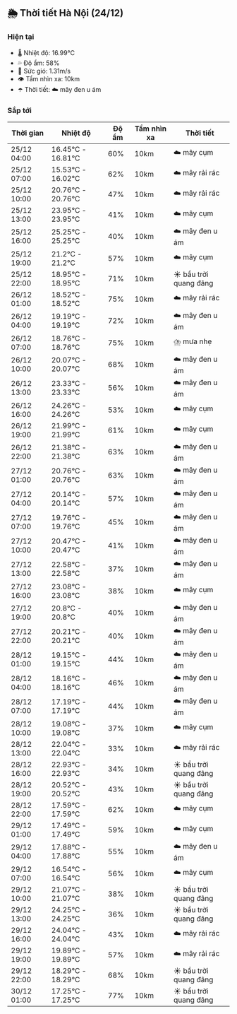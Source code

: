 ## 🌦️ Thời tiết Hà Nội (24/12)

### Hiện tại

- 🌡️ Nhiệt độ: 16.99℃
- 💦 Độ ẩm: 58%
- 💨 Sức gió: 1.31m/s
- 👁️ Tầm nhìn xa: 10km
- ☂️ Thời tiết: ☁️ mây đen u ám

### Sắp tới

| Thời gian | Nhiệt độ | Độ ẩm | Tầm nhìn xa | Thời tiết |
| --- | --- | --- | --- | --- |
| 25/12 04:00 | 16.45℃ - 16.81℃ | 60% | 10km | ☁️ mây cụm |
| 25/12 07:00 | 15.53℃ - 16.02℃ | 62% | 10km | ☁️ mây rải rác |
| 25/12 10:00 | 20.76℃ - 20.76℃ | 47% | 10km | ☁️ mây rải rác |
| 25/12 13:00 | 23.95℃ - 23.95℃ | 41% | 10km | ☁️ mây cụm |
| 25/12 16:00 | 25.25℃ - 25.25℃ | 40% | 10km | ☁️ mây đen u ám |
| 25/12 19:00 | 21.2℃ - 21.2℃ | 57% | 10km | ☁️ mây cụm |
| 25/12 22:00 | 18.95℃ - 18.95℃ | 71% | 10km | ☀️ bầu trời quang đãng |
| 26/12 01:00 | 18.52℃ - 18.52℃ | 75% | 10km | ☁️ mây rải rác |
| 26/12 04:00 | 19.19℃ - 19.19℃ | 72% | 10km | ☁️ mây đen u ám |
| 26/12 07:00 | 18.76℃ - 18.76℃ | 75% | 10km | ⛈️ mưa nhẹ |
| 26/12 10:00 | 20.07℃ - 20.07℃ | 68% | 10km | ☁️ mây đen u ám |
| 26/12 13:00 | 23.33℃ - 23.33℃ | 56% | 10km | ☁️ mây đen u ám |
| 26/12 16:00 | 24.26℃ - 24.26℃ | 53% | 10km | ☁️ mây cụm |
| 26/12 19:00 | 21.99℃ - 21.99℃ | 61% | 10km | ☁️ mây cụm |
| 26/12 22:00 | 21.38℃ - 21.38℃ | 63% | 10km | ☁️ mây đen u ám |
| 27/12 01:00 | 20.76℃ - 20.76℃ | 63% | 10km | ☁️ mây đen u ám |
| 27/12 04:00 | 20.14℃ - 20.14℃ | 57% | 10km | ☁️ mây đen u ám |
| 27/12 07:00 | 19.76℃ - 19.76℃ | 45% | 10km | ☁️ mây đen u ám |
| 27/12 10:00 | 20.47℃ - 20.47℃ | 41% | 10km | ☁️ mây đen u ám |
| 27/12 13:00 | 22.58℃ - 22.58℃ | 37% | 10km | ☁️ mây đen u ám |
| 27/12 16:00 | 23.08℃ - 23.08℃ | 38% | 10km | ☁️ mây cụm |
| 27/12 19:00 | 20.8℃ - 20.8℃ | 40% | 10km | ☁️ mây đen u ám |
| 27/12 22:00 | 20.21℃ - 20.21℃ | 40% | 10km | ☁️ mây đen u ám |
| 28/12 01:00 | 19.15℃ - 19.15℃ | 44% | 10km | ☁️ mây đen u ám |
| 28/12 04:00 | 18.16℃ - 18.16℃ | 46% | 10km | ☁️ mây đen u ám |
| 28/12 07:00 | 17.19℃ - 17.19℃ | 44% | 10km | ☁️ mây đen u ám |
| 28/12 10:00 | 19.08℃ - 19.08℃ | 37% | 10km | ☁️ mây cụm |
| 28/12 13:00 | 22.04℃ - 22.04℃ | 33% | 10km | ☁️ mây rải rác |
| 28/12 16:00 | 22.93℃ - 22.93℃ | 34% | 10km | ☀️ bầu trời quang đãng |
| 28/12 19:00 | 20.52℃ - 20.52℃ | 43% | 10km | ☀️ bầu trời quang đãng |
| 28/12 22:00 | 17.59℃ - 17.59℃ | 62% | 10km | ☁️ mây cụm |
| 29/12 01:00 | 17.49℃ - 17.49℃ | 59% | 10km | ☁️ mây cụm |
| 29/12 04:00 | 17.88℃ - 17.88℃ | 55% | 10km | ☁️ mây đen u ám |
| 29/12 07:00 | 16.54℃ - 16.54℃ | 56% | 10km | ☁️ mây cụm |
| 29/12 10:00 | 21.07℃ - 21.07℃ | 38% | 10km | ☀️ bầu trời quang đãng |
| 29/12 13:00 | 24.25℃ - 24.25℃ | 36% | 10km | ☀️ bầu trời quang đãng |
| 29/12 16:00 | 24.04℃ - 24.04℃ | 43% | 10km | ☁️ mây rải rác |
| 29/12 19:00 | 19.89℃ - 19.89℃ | 57% | 10km | ☁️ mây rải rác |
| 29/12 22:00 | 18.29℃ - 18.29℃ | 68% | 10km | ☀️ bầu trời quang đãng |
| 30/12 01:00 | 17.25℃ - 17.25℃ | 77% | 10km | ☀️ bầu trời quang đãng |
